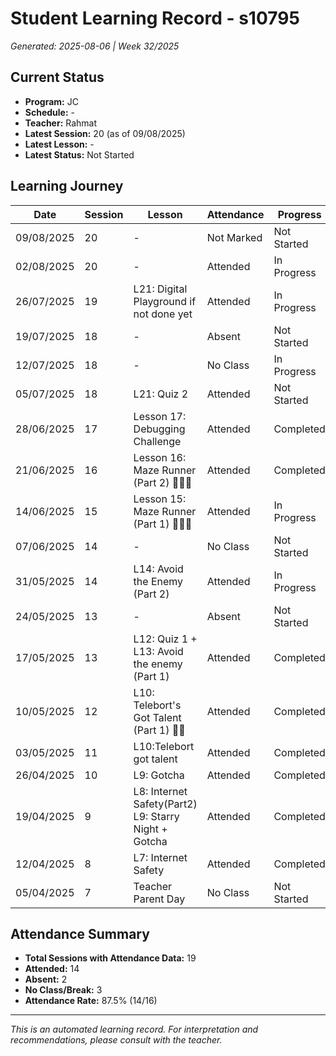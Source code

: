 # Student Learning Record - s10795
*Generated: 2025-08-06 | Week 32/2025*

## Current Status
- **Program:** JC
- **Schedule:**  -
- **Teacher:** Rahmat
- **Latest Session:** 20 (as of 09/08/2025)
- **Latest Lesson:** -
- **Latest Status:** Not Started

## Learning Journey
| Date | Session | Lesson | Attendance | Progress |
|------|---------|--------|------------|----------|
| 09/08/2025 | 20 | - | Not Marked | Not Started |
| 02/08/2025 | 20 | - | Attended | In Progress |
| 26/07/2025 | 19 | L21: Digital Playground if not done yet | Attended | In Progress |
| 19/07/2025 | 18 | - | Absent | Not Started |
| 12/07/2025 | 18 | - | No Class | In Progress |
| 05/07/2025 | 18 | L21: Quiz 2 | Attended | Not Started |
| 28/06/2025 | 17 | Lesson 17: Debugging Challenge | Attended | Completed |
| 21/06/2025 | 16 | Lesson 16: Maze Runner (Part 2) 🏃🏻‍♂️ | Attended | Completed |
| 14/06/2025 | 15 | Lesson 15: Maze Runner (Part 1) 🏃🏻‍♂️ | Attended | In Progress |
| 07/06/2025 | 14 | - | No Class | Not Started |
| 31/05/2025 | 14 | L14: Avoid the Enemy (Part 2) | Attended | In Progress |
| 24/05/2025 | 13 | - | Absent | Not Started |
| 17/05/2025 | 13 | L12: Quiz 1 + L13: Avoid the enemy (Part 1) | Attended | Completed |
| 10/05/2025 | 12 | L10: Telebort's Got Talent (Part 1) 🕺🏻 | Attended | Completed |
| 03/05/2025 | 11 | L10:Telebort got talent | Attended | Completed |
| 26/04/2025 | 10 | L9: Gotcha | Attended | Completed |
| 19/04/2025 | 9 | L8: Internet Safety(Part2) L9: Starry Night + Gotcha | Attended | Completed |
| 12/04/2025 | 8 | L7: Internet Safety | Attended | Completed |
| 05/04/2025 | 7 | Teacher Parent Day | No Class | Not Started |

## Attendance Summary
- **Total Sessions with Attendance Data:** 19
- **Attended:** 14
- **Absent:** 2
- **No Class/Break:** 3
- **Attendance Rate:** 87.5% (14/16)

---
*This is an automated learning record. For interpretation and recommendations, please consult with the teacher.*